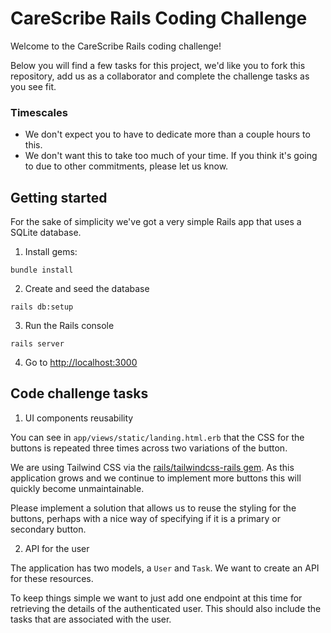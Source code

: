 # CareScribe Rails Coding Challenge

Welcome to the CareScribe Rails coding challenge!

Below you will find a few tasks for this project, we'd like you to fork this repository, add us as a collaborator and complete the challenge tasks as you see fit.
### Timescales

- We don't expect you to have to dedicate more than a couple hours to this.
- We don't want this to take too much of your time. If you think it's going to due to other commitments, please let us know.


## Getting started

For the sake of simplicity we've got a very simple Rails app that uses a SQLite database.

1. Install gems:

```
bundle install
```

2. Create and seed the database

```
rails db:setup
```

3. Run the Rails console

```
rails server
```

4. Go to [http://localhost:3000](http://localhost:3000)

## Code challenge tasks

1. UI components reusability

You can see in `app/views/static/landing.html.erb` that the CSS for the buttons is repeated three times across two variations of the button.

We are using Tailwind CSS via the [rails/tailwindcss-rails gem](https://github.com/rails/tailwindcss-rails). As this application grows and we continue to implement more buttons this will quickly become unmaintainable.

Please implement a solution that allows us to reuse the styling for the buttons, perhaps with a nice way of specifying if it is a primary or secondary button.


2. API for the user

The application has two models, a `User` and `Task`. We want to create an API for these resources.

To keep things simple we want to just add one endpoint at this time for retrieving the details of the authenticated user. This should also include the tasks that are associated with the user.
